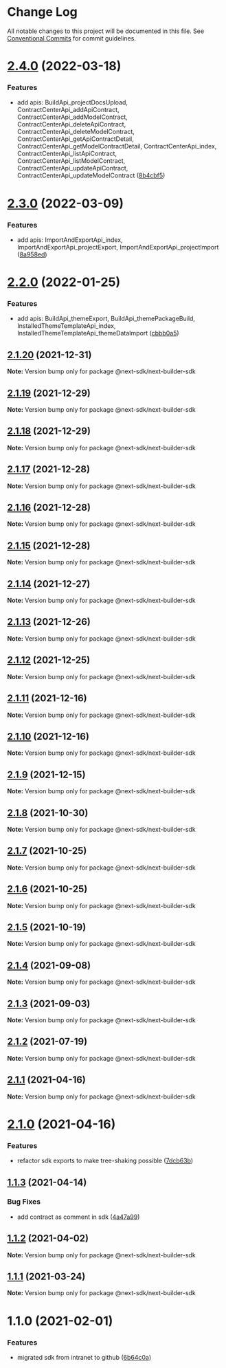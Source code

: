 # Change Log

All notable changes to this project will be documented in this file.
See [Conventional Commits](https://conventionalcommits.org) for commit guidelines.

# [2.4.0](https://github.com/easyops-cn/next-providers/compare/@next-sdk/next-builder-sdk@2.3.0...@next-sdk/next-builder-sdk@2.4.0) (2022-03-18)

### Features

- add apis: BuildApi_projectDocsUpload, ContractCenterApi_addApiContract, ContractCenterApi_addModelContract, ContractCenterApi_deleteApiContract, ContractCenterApi_deleteModelContract, ContractCenterApi_getApiContractDetail, ContractCenterApi_getModelContractDetail, ContractCenterApi_index, ContractCenterApi_listApiContract, ContractCenterApi_listModelContract, ContractCenterApi_updateApiContract, ContractCenterApi_updateModelContract ([8b4cbf5](https://github.com/easyops-cn/next-providers/commit/8b4cbf5969f8e23069eef63a5a5269c9d1d7a179))

# [2.3.0](https://github.com/easyops-cn/next-providers/compare/@next-sdk/next-builder-sdk@2.2.0...@next-sdk/next-builder-sdk@2.3.0) (2022-03-09)

### Features

- add apis: ImportAndExportApi_index, ImportAndExportApi_projectExport, ImportAndExportApi_projectImport ([8a958ed](https://github.com/easyops-cn/next-providers/commit/8a958ed53c5889053b18b714eb1a1695848c9833))

# [2.2.0](https://github.com/easyops-cn/next-providers/compare/@next-sdk/next-builder-sdk@2.1.20...@next-sdk/next-builder-sdk@2.2.0) (2022-01-25)

### Features

- add apis: BuildApi_themeExport, BuildApi_themePackageBuild, InstalledThemeTemplateApi_index, InstalledThemeTemplateApi_themeDataImport ([cbbb0a5](https://github.com/easyops-cn/next-providers/commit/cbbb0a56365d66efb01d4b8907ed6c8027115aa9))

## [2.1.20](https://github.com/easyops-cn/next-providers/compare/@next-sdk/next-builder-sdk@2.1.19...@next-sdk/next-builder-sdk@2.1.20) (2021-12-31)

**Note:** Version bump only for package @next-sdk/next-builder-sdk

## [2.1.19](https://github.com/easyops-cn/next-providers/compare/@next-sdk/next-builder-sdk@2.1.18...@next-sdk/next-builder-sdk@2.1.19) (2021-12-29)

**Note:** Version bump only for package @next-sdk/next-builder-sdk

## [2.1.18](https://github.com/easyops-cn/next-providers/compare/@next-sdk/next-builder-sdk@2.1.17...@next-sdk/next-builder-sdk@2.1.18) (2021-12-29)

**Note:** Version bump only for package @next-sdk/next-builder-sdk

## [2.1.17](https://github.com/easyops-cn/next-providers/compare/@next-sdk/next-builder-sdk@2.1.16...@next-sdk/next-builder-sdk@2.1.17) (2021-12-28)

**Note:** Version bump only for package @next-sdk/next-builder-sdk

## [2.1.16](https://github.com/easyops-cn/next-providers/compare/@next-sdk/next-builder-sdk@2.1.15...@next-sdk/next-builder-sdk@2.1.16) (2021-12-28)

**Note:** Version bump only for package @next-sdk/next-builder-sdk

## [2.1.15](https://github.com/easyops-cn/next-providers/compare/@next-sdk/next-builder-sdk@2.1.14...@next-sdk/next-builder-sdk@2.1.15) (2021-12-28)

**Note:** Version bump only for package @next-sdk/next-builder-sdk

## [2.1.14](https://github.com/easyops-cn/next-providers/compare/@next-sdk/next-builder-sdk@2.1.13...@next-sdk/next-builder-sdk@2.1.14) (2021-12-27)

**Note:** Version bump only for package @next-sdk/next-builder-sdk

## [2.1.13](https://github.com/easyops-cn/next-providers/compare/@next-sdk/next-builder-sdk@2.1.12...@next-sdk/next-builder-sdk@2.1.13) (2021-12-26)

**Note:** Version bump only for package @next-sdk/next-builder-sdk

## [2.1.12](https://github.com/easyops-cn/next-providers/compare/@next-sdk/next-builder-sdk@2.1.11...@next-sdk/next-builder-sdk@2.1.12) (2021-12-25)

**Note:** Version bump only for package @next-sdk/next-builder-sdk

## [2.1.11](https://github.com/easyops-cn/next-providers/compare/@next-sdk/next-builder-sdk@2.1.10...@next-sdk/next-builder-sdk@2.1.11) (2021-12-16)

**Note:** Version bump only for package @next-sdk/next-builder-sdk

## [2.1.10](https://github.com/easyops-cn/next-providers/compare/@next-sdk/next-builder-sdk@2.1.9...@next-sdk/next-builder-sdk@2.1.10) (2021-12-16)

**Note:** Version bump only for package @next-sdk/next-builder-sdk

## [2.1.9](https://github.com/easyops-cn/next-providers/compare/@next-sdk/next-builder-sdk@2.1.8...@next-sdk/next-builder-sdk@2.1.9) (2021-12-15)

**Note:** Version bump only for package @next-sdk/next-builder-sdk

## [2.1.8](https://github.com/easyops-cn/next-providers/compare/@next-sdk/next-builder-sdk@2.1.7...@next-sdk/next-builder-sdk@2.1.8) (2021-10-30)

**Note:** Version bump only for package @next-sdk/next-builder-sdk

## [2.1.7](https://github.com/easyops-cn/next-providers/compare/@next-sdk/next-builder-sdk@2.1.6...@next-sdk/next-builder-sdk@2.1.7) (2021-10-25)

**Note:** Version bump only for package @next-sdk/next-builder-sdk

## [2.1.6](https://github.com/easyops-cn/next-providers/compare/@next-sdk/next-builder-sdk@2.1.5...@next-sdk/next-builder-sdk@2.1.6) (2021-10-25)

**Note:** Version bump only for package @next-sdk/next-builder-sdk

## [2.1.5](https://github.com/easyops-cn/next-providers/compare/@next-sdk/next-builder-sdk@2.1.4...@next-sdk/next-builder-sdk@2.1.5) (2021-10-19)

**Note:** Version bump only for package @next-sdk/next-builder-sdk

## [2.1.4](https://github.com/easyops-cn/next-providers/compare/@next-sdk/next-builder-sdk@2.1.3...@next-sdk/next-builder-sdk@2.1.4) (2021-09-08)

**Note:** Version bump only for package @next-sdk/next-builder-sdk

## [2.1.3](https://github.com/easyops-cn/next-providers/compare/@next-sdk/next-builder-sdk@2.1.2...@next-sdk/next-builder-sdk@2.1.3) (2021-09-03)

**Note:** Version bump only for package @next-sdk/next-builder-sdk

## [2.1.2](https://github.com/easyops-cn/next-providers/compare/@next-sdk/next-builder-sdk@2.1.1...@next-sdk/next-builder-sdk@2.1.2) (2021-07-19)

**Note:** Version bump only for package @next-sdk/next-builder-sdk

## [2.1.1](https://github.com/easyops-cn/next-providers/compare/@next-sdk/next-builder-sdk@2.1.0...@next-sdk/next-builder-sdk@2.1.1) (2021-04-16)

**Note:** Version bump only for package @next-sdk/next-builder-sdk

# [2.1.0](https://github.com/easyops-cn/next-providers/compare/@next-sdk/next-builder-sdk@1.1.3...@next-sdk/next-builder-sdk@2.1.0) (2021-04-16)

### Features

- refactor sdk exports to make tree-shaking possible ([7dcb63b](https://github.com/easyops-cn/next-providers/commit/7dcb63bad6a7e6357c1c14ce9cf3ff9152c0c632))

## [1.1.3](https://github.com/easyops-cn/next-providers/compare/@next-sdk/next-builder-sdk@1.1.2...@next-sdk/next-builder-sdk@1.1.3) (2021-04-14)

### Bug Fixes

- add contract as comment in sdk ([4a47a99](https://github.com/easyops-cn/next-providers/commit/4a47a99b3ed7f3a366ba64121b71d9f27d07148d))

## [1.1.2](https://github.com/easyops-cn/next-providers/compare/@next-sdk/next-builder-sdk@1.1.1...@next-sdk/next-builder-sdk@1.1.2) (2021-04-02)

**Note:** Version bump only for package @next-sdk/next-builder-sdk

## [1.1.1](https://github.com/easyops-cn/next-providers/compare/@next-sdk/next-builder-sdk@1.1.0...@next-sdk/next-builder-sdk@1.1.1) (2021-03-24)

**Note:** Version bump only for package @next-sdk/next-builder-sdk

# 1.1.0 (2021-02-01)

### Features

- migrated sdk from intranet to github ([6b64c0a](https://github.com/easyops-cn/next-providers/commit/6b64c0af35b7ac5b7df5459aa577b87e84d75aa0))
